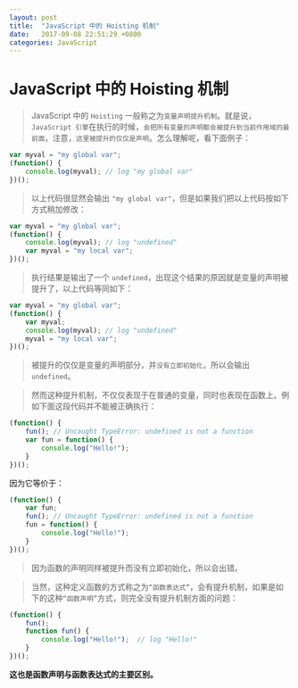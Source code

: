 ```yaml
---
layout: post
title:  "JavaScript 中的 Hoisting 机制"
date:   2017-09-08 22:51:29 +0800
categories: JavaScript
---
```

# JavaScript 中的 Hoisting 机制
> JavaScript 中的 `Hoisting` 一般称之为`变量声明提升机制`。就是说，`JavaScript 引擎`在执行的时候，`会把所有变量的声明都会被提升到当前作用域的最前面`，注意，`这里被提升的仅仅是声明`。怎么理解呢，看下面例子：
```Javascript
var myval = "my global var";
(function() {
	console.log(myval); // log "my global var"
})();
```
> 以上代码很显然会输出 `"my global var"`，但是如果我们把以上代码按如下方式稍加修改：
```Javascript
var myval = "my global var";
(function() {
	console.log(myval); // log "undefined"
	var myval = "my local var";
})();
```
> 执行结果是输出了一个 `undefined`，出现这个结果的原因就是变量的声明被提升了，以上代码等同如下：
```Javascript
var myval = "my global var";
(function() {
	var myval;
	console.log(myval); // log "undefined"
	myval = "my local var";
})();
```
> 被提升的仅仅是变量的声明部分，并`没有立即初始化`，所以会输出 `undefined`。

> 然而这种提升机制，不仅仅表现于在普通的变量，同时也表现在函数上。例如下面这段代码并不能被正确执行：
```Javascript
(function() {
	fun(); // Uncaught TypeError: undefined is not a function
	var fun = function() {
		console.log("Hello!");
	}
})();
```
因为它等价于：
```Javascript
(function() {
	var fun;
	fun(); // Uncaught TypeError: undefined is not a function
	fun = function() {
		console.log("Hello!");
	}
})();
```
> 因为函数的声明同样被提升而没有立即初始化，所以会出错。

> 当然，这种定义函数的方式称之为`“函数表达式”`，会有提升机制，如果是如下的这种`“函数声明”`方式，则完全没有提升机制方面的问题：
```Javascript
(function() {
	fun();
	function fun() {
		console.log("Hello!");  // log "Hello!"
	}
})();
```
**这也是函数声明与函数表达式的主要区别。**